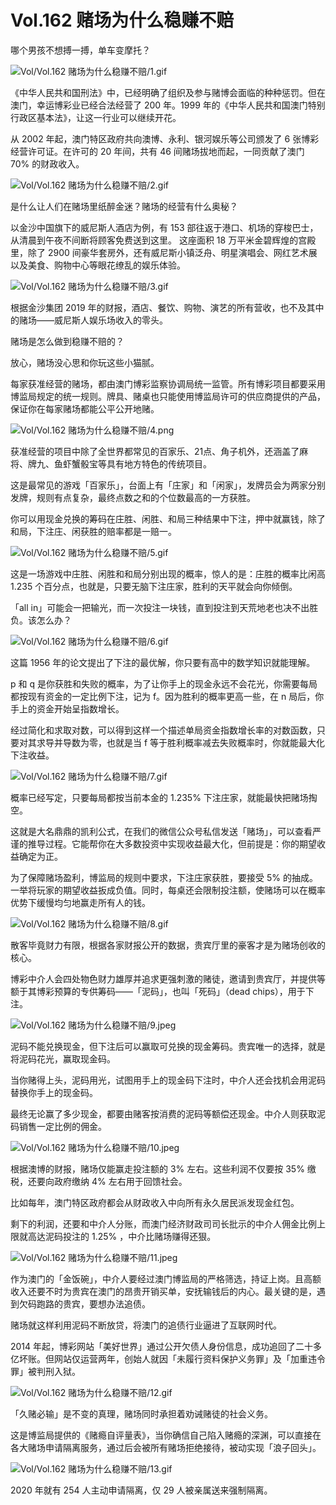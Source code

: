 # Vol.162 赌场为什么稳赚不赔

哪个男孩不想搏一搏，单车变摩托？

![Vol/Vol.162 赌场为什么稳赚不赔/1.gif](https://cdn.jsdelivr.net/gh/ipaperclip-icu/static/image/文字稿/Vol/Vol.162%20赌场为什么稳赚不赔/1.gif)

《中华人民共和国刑法》中，已经明确了组织及参与赌博会面临的种种惩罚。但在澳门，幸运博彩业已经合法经营了 200 年。1999 年的《中华人民共和国澳门特别行政区基本法》，让这一行业可以继续开花。

从 2002 年起，澳门特区政府共向澳博、永利、银河娱乐等公司颁发了 6 张博彩经营许可证。在许可的 20 年间，共有 46 间赌场拔地而起，一同贡献了澳门 70% 的财政收入。

![Vol/Vol.162 赌场为什么稳赚不赔/2.gif](https://cdn.jsdelivr.net/gh/ipaperclip-icu/static/image/文字稿/Vol/Vol.162%20赌场为什么稳赚不赔/2.gif)

是什么让人们在赌场里纸醉金迷？赌场的经营有什么奥秘？

以金沙中国旗下的威尼斯人酒店为例，有 153 部往返于港口、机场的穿梭巴士，从清晨到午夜不间断将顾客免费送到这里。
这座面积 18 万平米金碧辉煌的宫殿里，除了 2900 间豪华套房外，还有威尼斯小镇泛舟、明星演唱会、网红艺术展以及美食、购物中心等眼花缭乱的娱乐体验。

![Vol/Vol.162 赌场为什么稳赚不赔/3.gif](https://cdn.jsdelivr.net/gh/ipaperclip-icu/static/image/文字稿/Vol/Vol.162%20赌场为什么稳赚不赔/3.gif)

根据金沙集团 2019 年的财报，酒店、餐饮、购物、演艺的所有营收，也不及其中的赌场——威尼斯人娱乐场收入的零头。

赌场是怎么做到稳赚不赔的？

放心，赌场没心思和你玩这些小猫腻。

每家获准经营的赌场，都由澳门博彩监察协调局统一监管。所有博彩项目都要采用博监局规定的统一规则。牌具、赌桌也只能使用博监局许可的供应商提供的产品，保证你在每家赌场都能公平公开地赌。

![Vol/Vol.162 赌场为什么稳赚不赔/4.png](https://cdn.jsdelivr.net/gh/ipaperclip-icu/static/image/文字稿/Vol/Vol.162%20赌场为什么稳赚不赔/4.png)

获准经营的项目中除了全世界都常见的百家乐、21点、角子机外，还涵盖了麻将、牌九、鱼虾蟹骰宝等具有地方特色的传统项目。

这是最常见的游戏「百家乐」，台面上有「庄家」和「闲家」，发牌员会为两家分别发牌，规则有点复杂，最终点数之和的个位数最高的一方获胜。

你可以用现金兑换的筹码在庄胜、闲胜、和局三种结果中下注，押中就赢钱，除了和局，下注庄、闲获胜的赔率都是一赔一。

![Vol/Vol.162 赌场为什么稳赚不赔/5.gif](https://cdn.jsdelivr.net/gh/ipaperclip-icu/static/image/文字稿/Vol/Vol.162%20赌场为什么稳赚不赔/5.gif)

这是一场游戏中庄胜、闲胜和和局分别出现的概率，惊人的是：庄胜的概率比闲高 1.235 个百分点，也就是，只要无脑下注庄家，胜利的天平就会向你倾倒。

「all in」可能会一把输光，而一次投注一块钱，直到投注到天荒地老也决不出胜负。该怎么办？

![Vol/Vol.162 赌场为什么稳赚不赔/6.gif](https://cdn.jsdelivr.net/gh/ipaperclip-icu/static/image/文字稿/Vol/Vol.162%20赌场为什么稳赚不赔/6.gif)

这篇 1956 年的论文提出了下注的最优解，你只要有高中的数学知识就能理解。

p 和 q 是你获胜和失败的概率，为了让你手上的现金永远不会花光，你需要每局都按现有资金的一定比例下注，记为 f。因为胜利的概率更高一些，在 n 局后，你手上的资金开始呈指数增长。

经过简化和求取对数，可以得到这样一个描述单局资金指数增长率的对数函数，只要对其求导并导数为零，也就是当 f 等于胜利概率减去失败概率时，你就能最大化下注收益。

![Vol/Vol.162 赌场为什么稳赚不赔/7.gif](https://cdn.jsdelivr.net/gh/ipaperclip-icu/static/image/文字稿/Vol/Vol.162%20赌场为什么稳赚不赔/7.gif)

概率已经写定，只要每局都按当前本金的 1.235% 下注庄家，就能最快把赌场掏空。

这就是大名鼎鼎的凯利公式，在我们的微信公众号私信发送「赌场」，可以查看严谨的推导过程。它能帮你在大多数投资中实现收益最大化，但前提是：你的期望收益确定为正。

为了保障赌场盈利，博监局的规则中要求，下注庄家获胜，要接受 5% 的抽成。一举将玩家的期望收益扳成负值。同时，每桌还会限制投注额，使赌场可以在概率优势下缓慢均匀地赢走所有人的钱。

![Vol/Vol.162 赌场为什么稳赚不赔/8.gif](https://cdn.jsdelivr.net/gh/ipaperclip-icu/static/image/文字稿/Vol/Vol.162%20赌场为什么稳赚不赔/8.gif)

散客毕竟财力有限，根据各家财报公开的数据，贵宾厅里的豪客才是为赌场创收的核心。

博彩中介人会四处物色财力雄厚并追求更强刺激的赌徒，邀请到贵宾厅，并提供等额于其博彩预算的专供筹码——「泥码」，也叫「死码」（dead chips），用于下注。

![Vol/Vol.162 赌场为什么稳赚不赔/9.jpeg](https://cdn.jsdelivr.net/gh/ipaperclip-icu/static/image/文字稿/Vol/Vol.162%20赌场为什么稳赚不赔/9.jpeg)

泥码不能兑换现金，但下注后可以赢取可兑换的现金筹码。贵宾唯一的选择，就是将泥码花光，赢取现金码。

当你赌得上头，泥码用光，试图用手上的现金码下注时，中介人还会找机会用泥码替换你手上的现金码。

最终无论赢了多少现金，都要由赌客按消费的泥码等额偿还现金。中介人则获取泥码销售一定比例的佣金。

![Vol/Vol.162 赌场为什么稳赚不赔/10.jpeg](https://cdn.jsdelivr.net/gh/ipaperclip-icu/static/image/文字稿/Vol/Vol.162%20赌场为什么稳赚不赔/10.jpeg)

根据澳博的财报，赌场仅能赢走投注额的 3% 左右。这些利润不仅要按 35% 缴税，还要向政府缴纳 4% 左右用于回馈社会。

比如每年，澳门特区政府都会从财政收入中向所有永久居民派发现金红包。

剩下的利润，还要和中介人分账，而澳门经济财政司司长批示的中介人佣金比例上限就高达泥码投注的 1.25% ，中介比赌场赚得还狠。

![Vol/Vol.162 赌场为什么稳赚不赔/11.jpeg](https://cdn.jsdelivr.net/gh/ipaperclip-icu/static/image/文字稿/Vol/Vol.162%20赌场为什么稳赚不赔/11.jpeg)

作为澳门的「金饭碗」，中介人要经过澳门博监局的严格筛选，持证上岗。且高额收入还要不时为贵宾在澳门的昂贵开销买单，安抚输钱后的内心。最关键的是，遇到欠码跑路的贵宾，要想办法追债。

赌场就这样利用泥码不断放贷，将澳门的追债行业逼进了互联网时代。

2014 年起，博彩网站「美好世界」通过公开欠债人身份信息，成功追回了二十多亿坏账。但网站仅运营两年，创始人就因「未履行资料保护义务罪」及「加重违令罪」被判刑入狱。

![Vol/Vol.162 赌场为什么稳赚不赔/12.gif](https://cdn.jsdelivr.net/gh/ipaperclip-icu/static/image/文字稿/Vol/Vol.162%20赌场为什么稳赚不赔/12.gif)

「久赌必输」是不变的真理，赌场同时承担着劝诫赌徒的社会义务。

这是博监局提供的《赌瘾自评量表》，当你确信自己陷入赌瘾的深渊，可以直接在各大赌场申请隔离服务，通过后会被所有赌场拒绝接待，被动实现「浪子回头」。

![Vol/Vol.162 赌场为什么稳赚不赔/13.gif](https://cdn.jsdelivr.net/gh/ipaperclip-icu/static/image/文字稿/Vol/Vol.162%20赌场为什么稳赚不赔/13.gif)

2020 年就有 254 人主动申请隔离，仅 29 人被亲属送来强制隔离。
